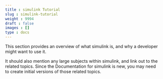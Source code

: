 ```yaml
---
title : simulink Tutorial
slug : simulink-tutorial
weight : 9994
draft : false
images : []
type : docs
---
```


This section provides an overview of what simulink is, and why a developer might want to use it.

It should also mention any large subjects within simulink, and link out to the related topics.  Since the Documentation for simulink is new, you may need to create initial versions of those related topics.

